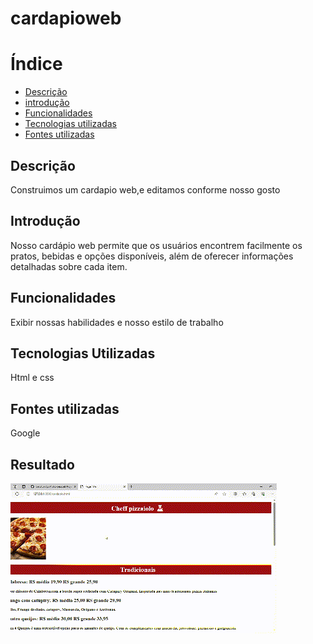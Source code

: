 # cardapioweb

# Índice 

* [Descrição](#descri%C3%A7%C3%A3o)
* [introdução](#introdu%C3%A7%C3%A3o)
* [Funcionalidades](#funcionalidades)
* [Tecnologias utilizadas](#tecnologias-utilizadas)
* [Fontes utilizadas](#fontes-utilizadas)


## Descrição
Construimos um cardapio web,e editamos conforme nosso gosto
## Introdução
Nosso cardápio web permite que os usuários encontrem facilmente os pratos, bebidas e opções disponíveis, além de oferecer informações detalhadas sobre cada item.
## Funcionalidades
Exibir nossas habilidades e nosso estilo de trabalho
## Tecnologias Utilizadas
Html e css
## Fontes utilizadas
Google
## Resultado
![gravação.gif.gif](img/grava%C3%A7%C3%A3o.gif.gif)